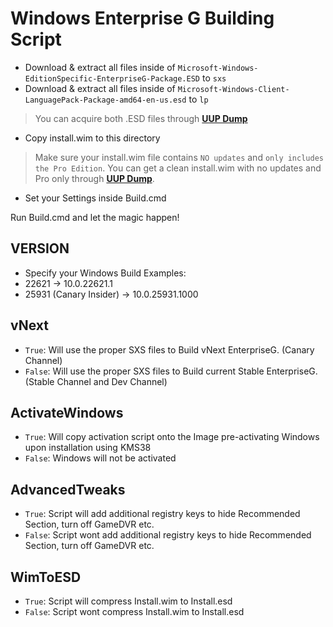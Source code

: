 # Windows Enterprise G Building Script

- Download & extract all files inside of ```Microsoft-Windows-EditionSpecific-EnterpriseG-Package.ESD``` to ```sxs```
- Download & extract all files inside of ```Microsoft-Windows-Client-LanguagePack-Package-amd64-en-us.esd``` to ```lp```

> You can acquire both .ESD files through **[UUP Dump](https://uupdump.net)**

- Copy install.wim to this directory
> Make sure your install.wim file contains ```NO updates``` and ```only includes the Pro Edition```. You can get a clean install.wim with no updates and Pro only through **[UUP Dump](https://uupdump.net)**.

- Set your Settings inside Build.cmd

Run Build.cmd and let the magic happen!

## VERSION

- Specify your Windows Build
Examples:
- 22621 -> 10.0.22621.1
- 25931 (Canary Insider) -> 10.0.25931.1000

## vNext

- ```True```: Will use the proper SXS files to Build vNext EnterpriseG. (Canary Channel)
- ```False```: Will use the proper SXS files to Build current Stable EnterpriseG. (Stable Channel and Dev Channel)

## ActivateWindows

- ```True```: Will copy activation script onto the Image pre-activating Windows upon installation using KMS38
- ```False```: Windows will not be activated

## AdvancedTweaks 

- ```True```: Script will add additional registry keys to hide Recommended Section, turn off GameDVR etc.
- ```False```: Script wont add additional registry keys to hide Recommended Section, turn off GameDVR etc.

## WimToESD 

- ```True```: Script will compress Install.wim to Install.esd
- ```False```: Script wont compress Install.wim to Install.esd

